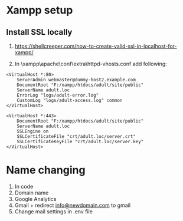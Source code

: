 # Xampp setup

## Install SSL locally
1. https://shellcreeper.com/how-to-create-valid-ssl-in-localhost-for-xampp/

1. In \xampp\apache\conf\extra\httpd-vhosts.conf add following:

```
<VirtualHost *:80>
    ServerAdmin webmaster@dummy-host2.example.com
    DocumentRoot "F:/xampp/htdocs/adult/site/public"
    ServerName adult.loc
    ErrorLog "logs/adult-error.log"
    CustomLog "logs/adult-access.log" common
</VirtualHost>

<VirtualHost *:443>
    DocumentRoot "F:/xampp/htdocs/adult/site/public"
    ServerName adult.loc
    SSLEngine on
    SSLCertificateFile "crt/adult.loc/server.crt"
    SSLCertificateKeyFile "crt/adult.loc/server.key"
</VirtualHost>
```

# Name changing
1. In code
1. Domain name
1. Google Analytics
1. Gmail + redirect info@newdomain.com to gmail
1. Change mail settings in .env file